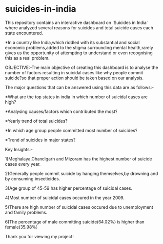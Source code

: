 # suicides-in-india

This repository contains an interactive dashboard on 'Suicides in India' where analyzed several reasons for suicides and total suicide cases each state encountered.

*In a country like India,which riddled with its substantial and social economic problems,added to the stigma surrounding mental health,rarely gives us the opportunity of attempting to understand or even recognising this as a real problem.

OBJECTIVE:-The main objective of creating this dashboard is to analyse the number of factors resulting in suicidal cases like why people commit suicide?so that proper action should be taken based on our analysis.

The major questions that can be answered using this data are as follows:-

*What are the top states in india in which number of suicidal cases are high?

*Analysing causes/factors which contributed the most?

*Yearly trend of total suicides?

*In which age group people committed most number of suicides?

*Trend of suicides in major states?

Key Insights:-

1)Meghalaya,Chandigarh and Mizoram has the highest number of suicide cases every year.

2)Generally people commit suicide by hanging themselves,by drowning and by consuming insecticides.

3)Age group of 45-59 has higher percentage of suicidal cases.

4)Most number of suicidal cases occured in the year 2009.

5)There are high number of suicidal cases occured due to unemployment and family problems.

6)The percentage of male committing suicide(64.02%) is higher than female(35.98%)

Thank you for viewing my project!
